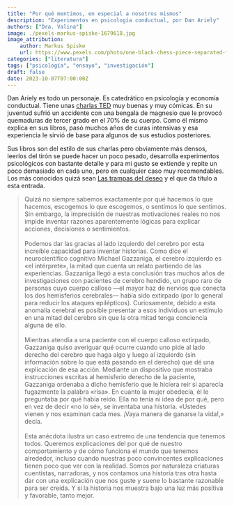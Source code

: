 ```yaml
---
title: "Por qué mentimos, en especial a nosotros mismos"
description: "Experimentos en psicología conductual, por Dan Ariely"
authors: ["Dra. Valina"]
image: ./pexels-markus-spiske-1679618.jpg
image_attribution:
    author: Markus Spiske
    url: https://www.pexels.com/photo/one-black-chess-piece-separated-from-red-pawn-chess-pieces-1679618/
categories: ["literatura"]
tags: ["psicología", "ensayo", "investigación"]
draft: false
date: 2023-10-07T07:00:00Z
---
```


Dan Ariely es todo un personaje. Es catedrático en psicología y economía conductual. Tiene unas [charlas TED](https://www.youtube.com/watch?v=9X68dm92HVI) muy buenas y muy cómicas. En su juventud sufrió un accidente con una bengala de magnesio que le provocó quemaduras de tercer grado en el 70% de su cuerpo. Como él mismo explica en sus libros, pasó muchos años de curas intensivas y esa experiencia le sirvió de base para algunos de sus estudios posteriores.

Sus libros son del estilo de sus charlas pero obviamente más densos, leerlos del tirón se puede hacer un poco pesado, desarrolla experimentos psicológicos con bastante detalle y para mi gusto se extiende y repite un poco demasiado en cada uno, pero en cualquier caso muy recomendables. Los más conocidos quizá sean [Las trampas del deseo](https://www.planetadelibros.com/libro-las-trampas-del-deseo/15620) y el que da título a esta entrada.

> Quizá no siempre sabemos exactamente por qué hacemos lo que hacemos, escogemos lo que escogemos, o sentimos lo que sentimos. Sin embargo, la imprecisión de nuestras motivaciones reales no nos impide inventar razones aparentemente lógicas para explicar acciones, decisiones o sentimientos.<br/><br/>
Podemos dar las gracias al lado izquierdo del cerebro por esta increíble capacidad para inventar historias. Como dice el neurocientífico cognitivo Michael Gazzaniga, el cerebro izquierdo es «el intérprete», la mitad que cuenta un relato partiendo de las experiencias.
Gazzaniga llegó a esta conclusión tras muchos años de investigaciones con pacientes de cerebro hendido, un grupo raro de personas cuyo cuerpo calloso —el mayor haz de nervios que conecta los dos hemisferios cerebrales— había sido extirpado (por lo general para reducir los ataques epilépticos). Curiosamente, debido a esta anomalía cerebral es posible presentar a esos individuos un estímulo en una mitad del cerebro sin que la otra mitad tenga conciencia alguna de ello.<br/><br/>
Mientras atendía a una paciente con el cuerpo calloso extirpado, Gazzaniga quiso averiguar qué ocurre cuando uno pide al lado derecho del cerebro que haga algo y luego al izquierdo (sin información sobre lo que está pasando en el derecho) que dé una explicación de esa acción. Mediante un dispositivo que mostraba instrucciones escritas al hemisferio derecho de la paciente, Gazzaniga ordenaba a dicho hemisferio que le hiciera reír si aparecía fugazmente la palabra «risa». En cuanto la mujer obedecía, él le preguntaba por qué había reído. Ella no tenía ni idea de por qué, pero en vez de decir «no lo sé», se inventaba una historia. «Ustedes vienen y nos examinan cada mes. ¡Vaya manera de ganarse la vida!,» decía.<br/><br/>
Esta anécdota ilustra un caso extremo de una tendencia que tenemos todos. Queremos explicaciones del por qué de nuestro comportamiento y de cómo funciona el mundo que tenemos alrededor, incluso cuando nuestras poco convincentes explicaciones tienen poco que ver con la realidad. Somos por naturaleza criaturas cuentistas, narradoras, y nos contamos una historia tras otra hasta dar con una explicación que nos guste y suene lo bastante razonable para ser creída. Y si la historia nos muestra bajo una luz más positiva y favorable, tanto mejor.
